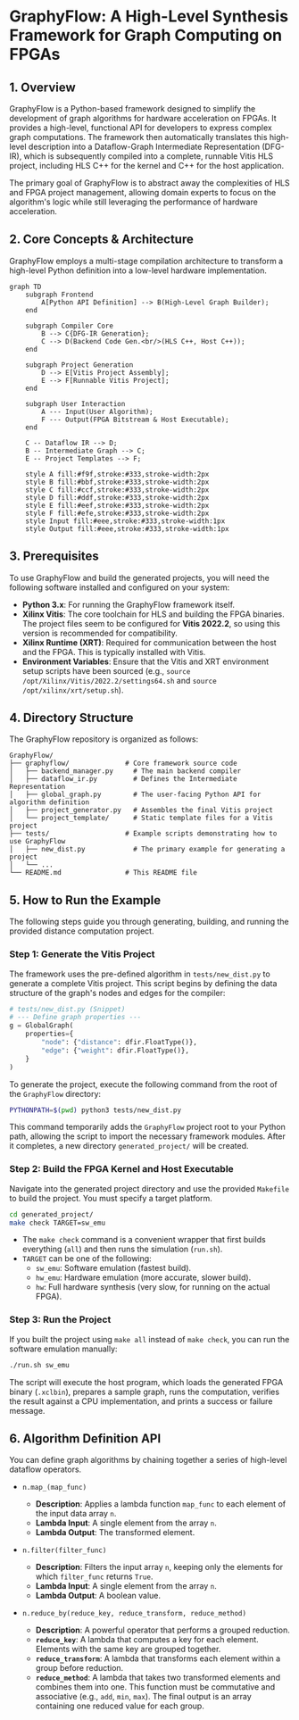 # GraphyFlow: A High-Level Synthesis Framework for Graph Computing on FPGAs

## 1\. Overview

GraphyFlow is a Python-based framework designed to simplify the development of graph algorithms for hardware acceleration on FPGAs. It provides a high-level, functional API for developers to express complex graph computations. The framework then automatically translates this high-level description into a Dataflow-Graph Intermediate Representation (DFG-IR), which is subsequently compiled into a complete, runnable Vitis HLS project, including HLS C++ for the kernel and C++ for the host application.

The primary goal of GraphyFlow is to abstract away the complexities of HLS and FPGA project management, allowing domain experts to focus on the algorithm's logic while still leveraging the performance of hardware acceleration.

## 2\. Core Concepts & Architecture

GraphyFlow employs a multi-stage compilation architecture to transform a high-level Python definition into a low-level hardware implementation.

```mermaid
graph TD
    subgraph Frontend
        A[Python API Definition] --> B(High-Level Graph Builder);
    end

    subgraph Compiler Core
        B --> C{DFG-IR Generation};
        C --> D(Backend Code Gen.<br/>(HLS C++, Host C++));
    end

    subgraph Project Generation
        D --> E[Vitis Project Assembly];
        E --> F[Runnable Vitis Project];
    end

    subgraph User Interaction
        A --- Input(User Algorithm);
        F --- Output(FPGA Bitstream & Host Executable);
    end

    C -- Dataflow IR --> D;
    B -- Intermediate Graph --> C;
    E -- Project Templates --> F;

    style A fill:#f9f,stroke:#333,stroke-width:2px
    style B fill:#bbf,stroke:#333,stroke-width:2px
    style C fill:#ccf,stroke:#333,stroke-width:2px
    style D fill:#ddf,stroke:#333,stroke-width:2px
    style E fill:#eef,stroke:#333,stroke-width:2px
    style F fill:#efe,stroke:#333,stroke-width:2px
    style Input fill:#eee,stroke:#333,stroke-width:1px
    style Output fill:#eee,stroke:#333,stroke-width:1px
```

## 3\. Prerequisites

To use GraphyFlow and build the generated projects, you will need the following software installed and configured on your system:

  * **Python 3.x**: For running the GraphyFlow framework itself.
  * **Xilinx Vitis**: The core toolchain for HLS and building the FPGA binaries. The project files seem to be configured for **Vitis 2022.2**, so using this version is recommended for compatibility.
  * **Xilinx Runtime (XRT)**: Required for communication between the host and the FPGA. This is typically installed with Vitis.
  * **Environment Variables**: Ensure that the Vitis and XRT environment setup scripts have been sourced (e.g., `source /opt/Xilinx/Vitis/2022.2/settings64.sh` and `source /opt/xilinx/xrt/setup.sh`).

## 4\. Directory Structure

The GraphyFlow repository is organized as follows:

```
GraphyFlow/
├── graphyflow/              # Core framework source code
│   ├── backend_manager.py     # The main backend compiler
│   ├── dataflow_ir.py         # Defines the Intermediate Representation
│   ├── global_graph.py        # The user-facing Python API for algorithm definition
│   ├── project_generator.py   # Assembles the final Vitis project
│   └── project_template/      # Static template files for a Vitis project
├── tests/                   # Example scripts demonstrating how to use GraphyFlow
│   ├── new_dist.py            # The primary example for generating a project
│   └── ...
└── README.md                # This README file
```

## 5\. How to Run the Example

The following steps guide you through generating, building, and running the provided distance computation project.

### Step 1: Generate the Vitis Project

The framework uses the pre-defined algorithm in `tests/new_dist.py` to generate a complete Vitis project. This script begins by defining the data structure of the graph's nodes and edges for the compiler:

```python
# tests/new_dist.py (Snippet)
# --- Define graph properties ---
g = GlobalGraph(
    properties={
        "node": {"distance": dfir.FloatType()},
        "edge": {"weight": dfir.FloatType()},
    }
)
```

To generate the project, execute the following command from the root of the `GraphyFlow` directory:

```bash
PYTHONPATH=$(pwd) python3 tests/new_dist.py
```

This command temporarily adds the `GraphyFlow` project root to your Python path, allowing the script to import the necessary framework modules. After it completes, a new directory `generated_project/` will be created.

### Step 2: Build the FPGA Kernel and Host Executable

Navigate into the generated project directory and use the provided `Makefile` to build the project. You must specify a target platform.

```bash
cd generated_project/
make check TARGET=sw_emu
```

  * The `make check` command is a convenient wrapper that first builds everything (`all`) and then runs the simulation (`run.sh`).
  * `TARGET` can be one of the following:
      * `sw_emu`: Software emulation (fastest build).
      * `hw_emu`: Hardware emulation (more accurate, slower build).
      * `hw`: Full hardware synthesis (very slow, for running on the actual FPGA).

### Step 3: Run the Project

If you built the project using `make all` instead of `make check`, you can run the software emulation manually:

```bash
./run.sh sw_emu
```

The script will execute the host program, which loads the generated FPGA binary (`.xclbin`), prepares a sample graph, runs the computation, verifies the result against a CPU implementation, and prints a success or failure message.

## 6\. Algorithm Definition API

You can define graph algorithms by chaining together a series of high-level dataflow operators.

  * `n.map_(map_func)`

      * **Description**: Applies a lambda function `map_func` to each element of the input data array `n`.
      * **Lambda Input**: A single element from the array `n`.
      * **Lambda Output**: The transformed element.

  * `n.filter(filter_func)`

      * **Description**: Filters the input array `n`, keeping only the elements for which `filter_func` returns `True`.
      * **Lambda Input**: A single element from the array `n`.
      * **Lambda Output**: A boolean value.

  * `n.reduce_by(reduce_key, reduce_transform, reduce_method)`

      * **Description**: A powerful operator that performs a grouped reduction.
      * **`reduce_key`**: A lambda that computes a key for each element. Elements with the same key are grouped together.
      * **`reduce_transform`**: A lambda that transforms each element within a group before reduction.
      * **`reduce_method`**: A lambda that takes two transformed elements and combines them into one. This function must be commutative and associative (e.g., `add`, `min`, `max`). The final output is an array containing one reduced value for each group.
